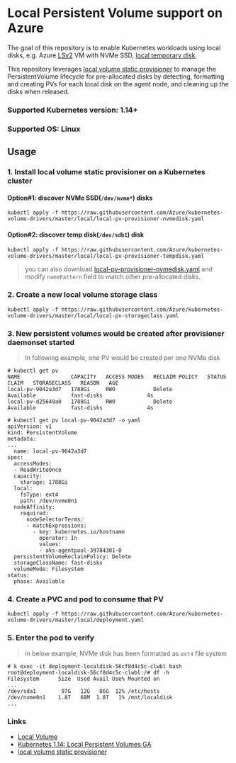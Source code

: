 # Local Persistent Volume support on Azure
The goal of this repository is to enable Kubernetes workloads using local disks, e.g. Azure [LSv2](https://docs.microsoft.com/en-us/azure/virtual-machines/lsv2-series) VM with NVMe SSD, [local temporary disk](https://docs.microsoft.com/en-us/azure/virtual-machines/linux/managed-disks-overview#temporary-disk).

This repository leverages [local volume static provisioner](https://github.com/kubernetes-sigs/sig-storage-local-static-provisioner) to manage the PersistentVolume lifecycle for pre-allocated disks by detecting, formatting and creating PVs for each local disk on the agent node, and cleaning up the disks when released.

### Supported Kubernetes version: 1.14+
### Supported OS: Linux

## Usage
### 1. Install local volume static provisioner on a Kubernetes cluster
#### Option#1: discover NVMe SSD(`/dev/nvme*`) disks
```console
kubectl apply -f https://raw.githubusercontent.com/Azure/kubernetes-volume-drivers/master/local/local-pv-provisioner-nvmedisk.yaml
```

#### Option#2: discover temp disk(`/dev/sdb1`) disk
```console
kubectl apply -f https://raw.githubusercontent.com/Azure/kubernetes-volume-drivers/master/local/local-pv-provisioner-tempdisk.yaml
```
> you can also download [local-pv-provisioner-nvmedisk.yaml](https://github.com/Azure/kubernetes-volume-drivers/blob/master/local/local-pv-provisioner-nvmedisk.yaml) and modify `namePattern` field to match other pre-allocated disks.

### 2. Create a new local volume storage class
```console
kubectl apply -f https://raw.githubusercontent.com/Azure/kubernetes-volume-drivers/master/local/local-pv-storageclass.yaml
```

### 3. New persistent volumes would be created after provisioner daemonset started
> In following example, one PV would be created per one NVMe disk
```console
# kubectl get pv
NAME                CAPACITY   ACCESS MODES   RECLAIM POLICY   STATUS      CLAIM   STORAGECLASS   REASON   AGE
local-pv-9042a3d7   1788Gi     RWO            Delete           Available           fast-disks              4s
local-pv-d25649a0   1788Gi     RWO            Delete           Available           fast-disks              4s

# kubectl get pv local-pv-9042a3d7 -o yaml
apiVersion: v1
kind: PersistentVolume
metadata:
...
  name: local-pv-9042a3d7
spec:
  accessModes:
  - ReadWriteOnce
  capacity:
    storage: 1788Gi
  local:
    fsType: ext4
    path: /dev/nvme0n1
  nodeAffinity:
    required:
      nodeSelectorTerms:
      - matchExpressions:
        - key: kubernetes.io/hostname
          operator: In
          values:
          - aks-agentpool-39784301-0
  persistentVolumeReclaimPolicy: Delete
  storageClassName: fast-disks
  volumeMode: Filesystem
status:
  phase: Available
```

### 4. Create a PVC and pod to consume that PV
```console
kubectl apply -f https://raw.githubusercontent.com/Azure/kubernetes-volume-drivers/master/local/deployment.yaml
```

### 5. Enter the pod to verify
> in below example, NVMe disk has been formatted as `ext4` file system 
```console
# k exec -it deployment-localdisk-56cf8d4c5c-clwbl bash
root@deployment-localdisk-56cf8d4c5c-clwbl:/# df -h
Filesystem      Size  Used Avail Use% Mounted on
...
/dev/sda1        97G   12G   86G  12% /etc/hosts
/dev/nvme0n1    1.8T   68M  1.8T   1% /mnt/localdisk
...
```

### Links
 - [Local Volume](https://kubernetes.io/docs/concepts/storage/volumes/#local)
 - [Kubernetes 1.14: Local Persistent Volumes GA](https://kubernetes.io/blog/2019/04/04/kubernetes-1.14-local-persistent-volumes-ga/)
 - [local volume static provisioner](https://github.com/kubernetes-sigs/sig-storage-local-static-provisioner)
